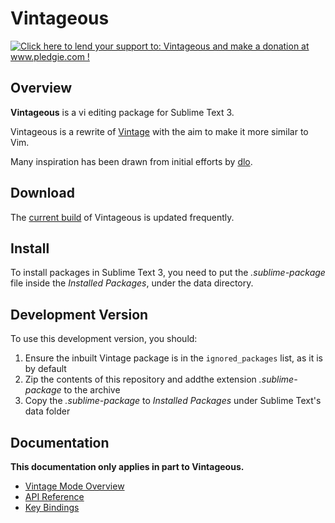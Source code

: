Vintageous
==========

<a href='http://www.pledgie.com/campaigns/19122'><img alt='Click here to lend your support to: Vintageous and make a donation at www.pledgie.com !' src='http://www.pledgie.com/campaigns/19122.png?skin_name=chrome' border='0' /></a>


Overview
--------

**Vintageous** is a vi editing package for Sublime Text 3.

Vintageous is a rewrite of [Vintage](http://www.sublimetext.com/docs/2/vintage.html) with the aim to make it more similar to Vim.

Many inspiration has been drawn from initial efforts by [dlo](https://github.com/dlo).

Download
--------

The [current build](https://bitbucket.org/guillermooo/vintageous/downloads/Vintageous.sublime-package) of Vintageous is updated frequently.


Install
-------

To install packages in Sublime Text 3, you need to put the *.sublime-package* file inside
the *Installed Packages*, under the data directory.


Development Version
-------------------

To use this development version, you should:

1. Ensure the inbuilt Vintage package is in the ``ignored_packages`` list, as it is by default
2. Zip the contents of this repository and addthe extension *.sublime-package* to the archive
3. Copy the *.sublime-package* to *Installed Packages* under Sublime Text's data folder


Documentation
-------------

**This documentation only applies in part to Vintageous.**

* [Vintage Mode Overview](http://www.sublimetext.com/docs/3/vintage.html)
* [API Reference](http://www.sublimetext.com/docs/3/api_reference.html)
* [Key Bindings](http://sublimetext.info/docs/en/customization/key_bindings.html)
